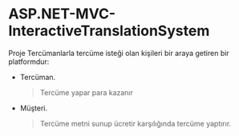 # ASP.NET-MVC-InteractiveTranslationSystem

Proje Tercümanlarla tercüme isteği olan kişileri bir araya getiren bir platformdur:

- Tercüman.
	> Tercüme yapar para kazanır

- Müşteri.
	> Tercüme metni sunup ücretir karşılığında tercüme yaptırır.
